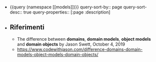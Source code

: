 - {{query (namespace [[models]])}}
  query-sort-by:: page
  query-sort-desc:: true
  query-properties:: [:page :description]
- ## Riferimenti
	- The difference between **domains**, **domain models**, **object models** and **domain objects** by Jason Swett, October 4, 2019
	- https://www.codewithjason.com/difference-domains-domain-models-object-models-domain-objects/